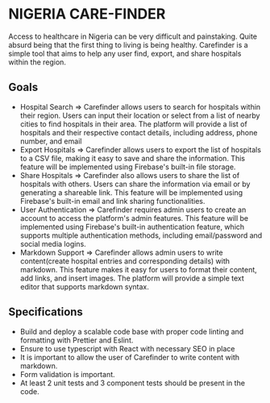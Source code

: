  # NIGERIA CARE-FINDER
 Access to healthcare in Nigeria can be very difficult and painstaking. Quite absurd being that the first thing to living is being healthy. Carefinder is a simple tool that aims to help any user find, export, and share hospitals within the region.
 ## Goals
- Hospital Search => Carefinder allows users to search for hospitals within their region. Users can input their location or select from a list of nearby cities to find hospitals in their area. The platform will provide a list of hospitals and their respective contact details, including address, phone number, and email
- Export Hospitals => Carefinder allows users to export the list of hospitals to a CSV file, making it easy to save and share the information. This feature will be implemented using Firebase's built-in file storage.
- Share Hospitals => Carefinder also allows users to share the list of hospitals with others. Users can share the information via email or by generating a shareable link. This feature will be implemented using Firebase's built-in email and link sharing functionalities.
- User Authentication => Carefinder requires admin users to create an account to access the platform's admin features. This feature will be implemented using Firebase's built-in authentication feature, which supports multiple authentication methods, including email/password and social media logins.
- Markdown Support => Carefinder allows admin users to write content(create hospital entries and corresponding details) with markdown. This feature makes it easy for users to format their content, add links, and insert images. The platform will provide a simple text editor that supports markdown syntax.
 ## Specifications
- Build and deploy a scalable code base with proper code linting and formatting with Prettier and Eslint.
- Ensure to use typescript with React with necessary SEO in place
- It is important to allow the user of Carefinder to write content with markdown.
- Form validation is important.
- At least 2 unit tests and 3 component tests should be present in the code. 
